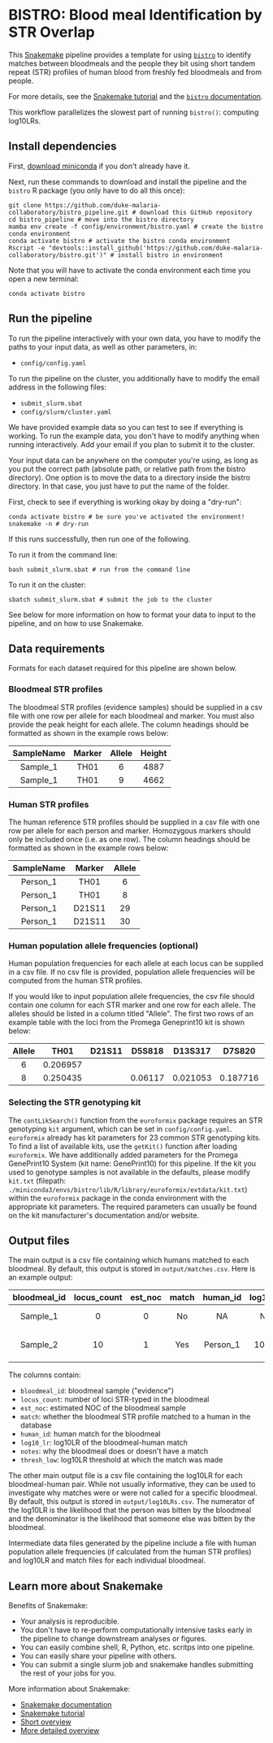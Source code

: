 # BISTRO: Blood meal Identification by STR Overlap

This [Snakemake](https://snakemake.readthedocs.io/en/stable/) pipeline provides a template for using [`bistro`](https://github.com/duke-malaria-collaboratory/bistro) to identify matches between bloodmeals and the people they bit using short tandem repeat (STR) profiles of human blood from freshly fed bloodmeals and from people. 

For more details, see the [Snakemake tutorial](https://snakemake.readthedocs.io/en/stable/tutorial/tutorial.html) and the [`bistro` documentation](https://github.com/duke-malaria-collaboratory/bistro).

This workflow parallelizes the slowest part of running `bistro()`: computing log10LRs. 

## Install dependencies

First, [download miniconda](https://docs.conda.io/en/latest/miniconda.html) if you don't already have it.

Next, run these commands to download and install the pipeline and the `bistro` R package (you only have to do all this once):
```
git clone https://github.com/duke-malaria-collaboratory/bistro_pipeline.git # download this GitHub repository
cd bistro_pipeline # move into the bistro directory
mamba env create -f config/environment/bistro.yaml # create the bistro conda environment
conda activate bistro # activate the bistro conda environment
Rscript -e "devtools::install_github('https://github.com/duke-malaria-collaboratory/bistro.git')" # install bistro in environment
```

Note that you will have to activate the conda environment each time you open a new terminal:
```
conda activate bistro
```

## Run the pipeline

To run the pipeline interactively with your own data, you have to modify the paths to your input data, as well as other parameters, in:
- `config/config.yaml` 

To run the pipeline on the cluster, you additionally have to modify the email address in the following files:
- `submit_slurm.sbat` 
- `config/slurm/cluster.yaml` 

We have provided example data so you can test to see if everything is working. 
To run the example data, you don't have to modify anything when running interactively. Add your email if you plan to submit it to the cluster.  

Your input data can be anywhere on the computer you're using, as long as you put the correct path 
(absolute path, or relative path from the bistro directory). 
One option is to move the data to a directory inside the bistro directory. 
In that case, you just have to put the name of the folder. 

First, check to see if everything is working okay by doing a "dry-run":

```
conda activate bistro # be sure you've activated the environment! 
snakemake -n # dry-run
```

If this runs successfully, then run one of the following.

To run it from the command line:

```
bash submit_slurm.sbat # run from the command line
```

To run it on the cluster: 

```
sbatch submit_slurm.sbat # submit the job to the cluster
```

See below for more information on how to format your data to input to the pipeline, and on how to use Snakemake.

## Data requirements

Formats for each dataset required for this pipeline are shown below.

### Bloodmeal STR profiles

The bloodmeal STR profiles (evidence samples) should be supplied in a csv file with one row per allele for each bloodmeal and marker. You must also provide the peak height for each allele. The column headings should be formatted as shown in the example rows below:

|SampleName|Marker|Allele|Height|
|:---:|:---:|:---:|:---:|
|Sample_1|TH01|6|4887|
|Sample_1|TH01|9|4662|

### Human STR profiles

The human reference STR profiles should be supplied in a csv file with one row per allele for each person and marker. Homozygous markers should only be included once (i.e. as one row). The column headings should be formatted as shown in the example rows below:

|SampleName|Marker|Allele|
|:---:|:---:|:---:|
|Person_1|TH01|6|
|Person_1|TH01|8|
|Person_1|D21S11|29|
|Person_1|D21S11|30|

### Human population allele frequencies (optional)

Human population frequencies for each allele at each locus can be supplied in a csv file. If no csv file is provided, population allele frequencies will be computed from the human STR profiles. 

If you would like to input population allele frequencies, the csv file should contain one column for each STR marker and one row for each allele. The alleles should be listed in a column titled "Allele". The first two rows of an example table with the loci from the Promega Geneprint10 kit is shown below:

| Allele | TH01 | D21S11 | D5S818 | D13S317 | D7S820 | D16S539 | CSF1PO | AMEL | vWA | TPOX |
|:------:|:----:|:------:|:------:|:-------:|:------:|:------:|:----:|:---:|:----:|:---:|
|6|0.206957| | | | | | | | |0.098276|
|8|0.250435| |0.06117|0.021053|0.187716|0.033304|0.042205| | |0.24569|

### Selecting the STR genotyping kit

The `contLikSearch()` function from the `euroformix` package requires an STR genotyping `kit` argument, which can be set in `config/config.yaml`. `euroformix` already has kit parameters for 23 common STR genotyping kits. To find a list of available kits, use the `getKit()` function after loading `euroformix`. We have additionally added parameters for the Promega GenePrint10 System (kit name: GenePrint10) for this pipeline. If the kit you used to genotype samples is not available in the defaults, please modify `kit.txt` (filepath: `./miniconda3/envs/bistro/lib/R/library/euroformix/extdata/kit.txt`) within the `euroformix` package in the conda environment with the appropriate kit parameters. The required parameters can usually be found on the kit manufacturer's documentation and/or website.

## Output files

The main output is a csv file containing which humans matched to each bloodmeal. By default, this output is stored in `output/matches.csv`. Here is an example output:

|bloodmeal_id|locus_count|est_noc|match|human_id|log10_lr|notes|thresh_low|
|:---:|:---:|:---:|:---:|:---:|:---:|:---:|:---:|
|Sample_1|0|0|No|NA|NA|No peaks|1|
|Sample_2|10|1|Yes|Person_1|10.91|Passed all filters|10|

The columns contain:
- `bloodmeal_id`: bloodmeal sample ("evidence")
- `locus_count`: number of loci STR-typed in the bloodmeal
- `est_noc`: estimated NOC of the bloodmeal sample
- `match`: whether the bloodmeal STR profile matched to a human in the database
- `human_id`: human match for the bloodmeal
- `log10_lr`: log10LR of the bloodmeal-human match
- `notes`: why the bloodmeal does or doesn't have a match
- `thresh_low`: log10LR threshold at which the match was made

The other main output file is a csv file containing the log10LR for each bloodmeal-human pair. While not usually informative, they can be used to investigate why matches were or were not called for a specific bloodmeal. By default, this output is stored in `output/log10LRs.csv`. The numerator of the log10LR is the likelihood that the person was bitten by the bloodmeal and the denominator is the likelihood that someone else was bitten by the bloodmeal. 

Intermediate data files generated by the pipeline include a file with human population allele frequencies (if calculated from the human STR profiles) and log10LR and match files for each individual bloodmeal. 

## Learn more about Snakemake

Benefits of Snakemake:
- Your analysis is reproducible.
- You don't have to re-perform computationally intensive tasks early in the pipeline to change downstream analyses or figures.
- You can easily combine shell, R, Python, etc. scritps into one pipeline.
- You can easily share your pipeline with others.
- You can submit a single slurm job and snakemake handles submitting the rest of your jobs for you.

More information about Snakemake: 
- [Snakemake documentation](https://snakemake.readthedocs.io/en/stable/)
- [Snakemake tutorial](https://snakemake.readthedocs.io/en/stable/tutorial/tutorial.html)
- [Short overview](https://slides.com/johanneskoester/snakemake-short#/)
- [More detailed overview](https://slides.com/johanneskoester/snakemake-tutorial#/)

